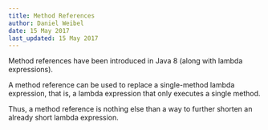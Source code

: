 ```yaml
---
title: Method References
author: Daniel Weibel
date: 15 May 2017
last_updated: 15 May 2017
---
```


Method references have been introduced in Java 8 (along with lambda expressions).

A method reference can be used to replace a single-method lambda expression, that is, a lambda expression that only executes a single method.

Thus, a method reference is nothing else than a way to further shorten an already short lambda expression.

